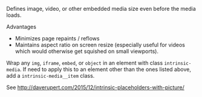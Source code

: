 
Defines image, video, or other embedded media size even before the media loads. 

Advantages

- Minimizes page repaints / reflows 
- Maintains aspect ratio on screen resize (especially useful for videos which would otherwise get squished on small viewports). 

Wrap any `img`, `iframe`, `embed`, or `object` in an element with class `intrinsic-media`. If need to apply this to an element other than the ones listed above, add a `intrinsic-media__item` class.

See http://daverupert.com/2015/12/intrinsic-placeholders-with-picture/
